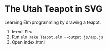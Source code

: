 The Utah Teapot in SVG
=====

Learning Elm programming by drawing a teapot.

1. Install Elm
2. Run ``elm make Teapot.elm --output js/app.js``
2. Open index.html
